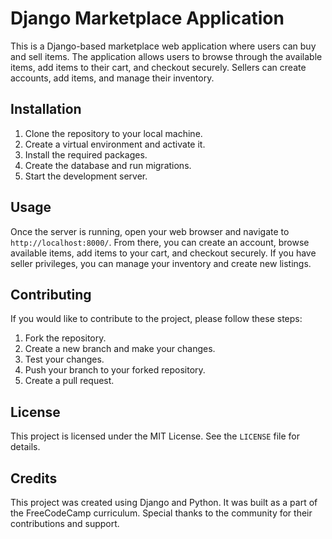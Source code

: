 # Django Marketplace Application

This is a Django-based marketplace web application where users can buy and sell items. The application allows users to browse through the available items, add items to their cart, and checkout securely. Sellers can create accounts, add items, and manage their inventory.

## Installation

1. Clone the repository to your local machine.
2. Create a virtual environment and activate it.
3. Install the required packages.
4. Create the database and run migrations.
5. Start the development server.

## Usage

Once the server is running, open your web browser and navigate to `http://localhost:8000/`. From there, you can create an account, browse available items, add items to your cart, and checkout securely. If you have seller privileges, you can manage your inventory and create new listings.

## Contributing

If you would like to contribute to the project, please follow these steps:

1. Fork the repository.
2. Create a new branch and make your changes.
3. Test your changes.
4. Push your branch to your forked repository.
5. Create a pull request.

## License

This project is licensed under the MIT License. See the `LICENSE` file for details.

## Credits

This project was created using Django and Python. It was built as a part of the FreeCodeCamp curriculum. Special thanks to the community for their contributions and support.
